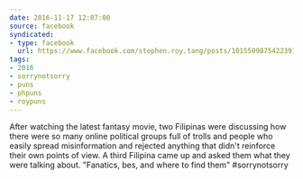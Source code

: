 ```yaml
---
date: 2016-11-17 12:07:00
source: facebook
syndicated:
- type: facebook
  url: https://www.facebook.com/stephen.roy.tang/posts/10155098754223912
tags:
- 2016
- sorrynotsorry
- puns
- phpuns
- roypuns
---
```


After watching the latest fantasy movie, two Filipinas were discussing how there were so many online political groups full of trolls and people who easily spread misinformation and rejected anything that didn't reinforce their own points of view.  A third Filipina came up and asked them what they were talking about. "Fanatics, bes, and where to find them"  #sorrynotsorry